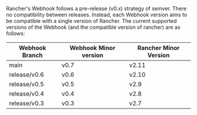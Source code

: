 Rancher's Webhook follows a pre-release (v0.x) strategy of semver. There no compatibility between releases. Instead, each Webhook version aims to be compatible with a single version of Rancher. The current supported versions of the Webhook (and the compatible version of rancher) are as follows:

| Webhook Branch | Webhook Minor version | Rancher Minor Version |
|--------------------------|------------------------------------|------------------------------------------------|
| main | v0.7 | v2.11 |
| release/v0.6 | v0.6 | v2.10 |
| release/v0.5 | v0.5 | v2.9 |
| release/v0.4 | v0.4 | v2.8 |
| release/v0.3 | v0.3 | v2.7 |
